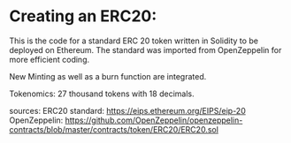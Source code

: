 # Creating an ERC20:
This is the code for a standard ERC 20 token written in Solidity to be deployed on Ethereum.
The standard was imported from OpenZeppelin for more efficient coding.

New Minting as well as a burn function are integrated.

Tokenomics: 27 thousand tokens with 18 decimals.

sources:
ERC20 standard: https://eips.ethereum.org/EIPS/eip-20
OpenZeppelin: https://github.com/OpenZeppelin/openzeppelin-contracts/blob/master/contracts/token/ERC20/ERC20.sol
